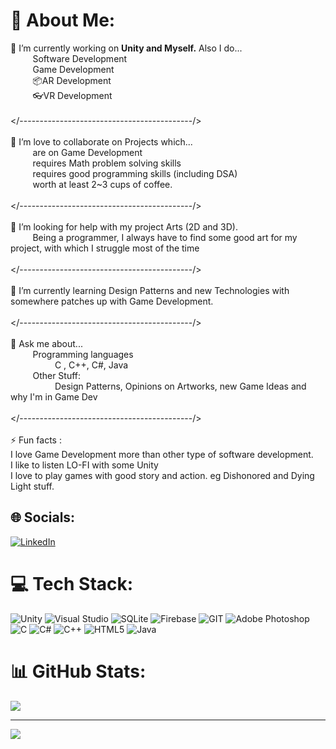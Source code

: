 
# 💫 About Me:
🔭 I’m currently working on <strong> Unity and Myself.</strong> Also I do... <br>                &nbsp;&nbsp;&nbsp;&nbsp;&nbsp;&nbsp;&nbsp;&nbsp;&nbsp;Software Development<br>                &nbsp;&nbsp;&nbsp;&nbsp;&nbsp;&nbsp;&nbsp;&nbsp;&nbsp;Game Development<br>                &nbsp;&nbsp;&nbsp;&nbsp;&nbsp;&nbsp;&nbsp;&nbsp;&nbsp;📦AR Development<br>                &nbsp;&nbsp;&nbsp;&nbsp;&nbsp;&nbsp;&nbsp;&nbsp;&nbsp;👓VR Development<br><br></-------------------------------------------/>           <br>     <br>👯 I’m love to collaborate on Projects which... <br>                &nbsp;&nbsp;&nbsp;&nbsp;&nbsp;&nbsp;&nbsp;&nbsp;&nbsp;are on Game Development <br>                &nbsp;&nbsp;&nbsp;&nbsp;&nbsp;&nbsp;&nbsp;&nbsp;&nbsp;requires Math problem solving skills<br>                &nbsp;&nbsp;&nbsp;&nbsp;&nbsp;&nbsp;&nbsp;&nbsp;&nbsp;requires good programming skills (including DSA)<br>                &nbsp;&nbsp;&nbsp;&nbsp;&nbsp;&nbsp;&nbsp;&nbsp;&nbsp;worth at least 2~3 cups of coffee.<br><br></-------------------------------------------/><br><br>🤝 I’m looking for help with my project Arts (2D and 3D).<br>                  &nbsp;&nbsp;&nbsp;&nbsp;&nbsp;&nbsp;&nbsp;&nbsp;&nbsp;Being a programmer, I always have to find some good art for my project, with which I struggle most of the time<br>                  <br></-------------------------------------------/><br><br>🌱 I’m currently learning Design Patterns and new Technologies with somewhere patches up with Game Development.<br><br></-------------------------------------------/><br><br>💬 Ask me about...<br>                &nbsp;&nbsp;&nbsp;&nbsp;&nbsp;&nbsp;&nbsp;&nbsp;&nbsp;Programming languages<br>                                 &nbsp;&nbsp;&nbsp;&nbsp;&nbsp;&nbsp;&nbsp;&nbsp;&nbsp;&nbsp;&nbsp;&nbsp;&nbsp;&nbsp;&nbsp;&nbsp;&nbsp;&nbsp;C , C++, C#, Java <br>                &nbsp;&nbsp;&nbsp;&nbsp;&nbsp;&nbsp;&nbsp;&nbsp;&nbsp;Other Stuff:<br>                                 &nbsp;&nbsp;&nbsp;&nbsp;&nbsp;&nbsp;&nbsp;&nbsp;&nbsp;&nbsp;&nbsp;&nbsp;&nbsp;&nbsp;&nbsp;&nbsp;&nbsp;&nbsp;Design Patterns, Opinions on Artworks, new Game Ideas and why I'm in Game Dev<br>                <br></-------------------------------------------/>              <br>  <br>⚡ Fun facts : <br>               I love Game Development more than other type of software development.<br>               I like to listen LO-FI with some Unity<br>               I love to play games with good story and action. eg Dishonored and Dying Light stuff.<br>              


## 🌐 Socials:
[![LinkedIn](https://img.shields.io/badge/LinkedIn-%230077B5.svg?logo=linkedin&logoColor=white)](https://linkedin.com/in/https://www.linkedin.com/in/priyansh-kashyap-a54a76218/) 

# 💻 Tech Stack:
![Unity](https://img.shields.io/badge/unity-%23000000.svg?style=for-the-badge&logo=unity&logoColor=white) ![Visual Studio](https://img.shields.io/badge/Visual%20Studio-5C2D91.svg?style=for-the-badge&logo=visual-studio&logoColor=white) ![SQLite](https://img.shields.io/badge/sqlite-%2307405e.svg?style=for-the-badge&logo=sqlite&logoColor=white) ![Firebase](https://img.shields.io/badge/Firebase-039BE5?style=for-the-badge&logo=Firebase&logoColor=white) ![GIT](https://img.shields.io/badge/Git-fc6d26?style=for-the-badge&logo=git&logoColor=white) ![Adobe Photoshop](https://img.shields.io/badge/adobe%20photoshop-%2331A8FF.svg?style=for-the-badge&logo=adobe%20photoshop&logoColor=white) </br> ![C](https://img.shields.io/badge/c-%2300599C.svg?style=for-the-badge&logo=c&logoColor=white) ![C#](https://img.shields.io/badge/c%23-%23239120.svg?style=for-the-badge&logo=c-sharp&logoColor=white) ![C++](https://img.shields.io/badge/c++-%2300599C.svg?style=for-the-badge&logo=c%2B%2B&logoColor=white) ![HTML5](https://img.shields.io/badge/html5-%23E34F26.svg?style=for-the-badge&logo=html5&logoColor=white) ![Java](https://img.shields.io/badge/java-%23ED8B00.svg?style=for-the-badge&logo=openjdk&logoColor=white) 
# 📊 GitHub Stats:
![](https://github-readme-stats.vercel.app/api/top-langs/?username=Priyansh5812&theme=gotham&hide_border=false&include_all_commits=true&count_private=true&layout=compact)

---
[![](https://visitcount.itsvg.in/api?id=Priyansh5812&icon=0&color=0)](https://visitcount.itsvg.in)

